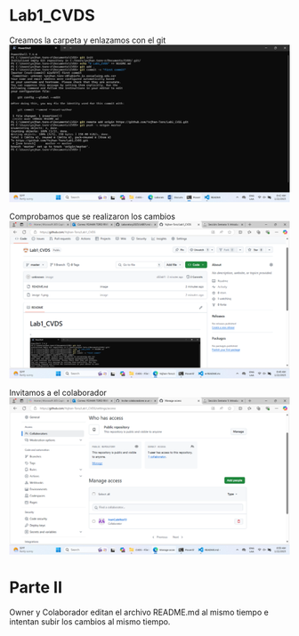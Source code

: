 # Lab1_CVDS
Creamos la carpeta y enlazamos con el git 
![alt text](image-1.png)

Comprobamos que se realizaron los cambios
![alt text](image.png)

Invitamos a el colaborador
![alt text](image-2.png)

# Parte II

Owner y Colaborador editan el archivo README.md al mismo tiempo e intentan subir los cambios al mismo tiempo.
